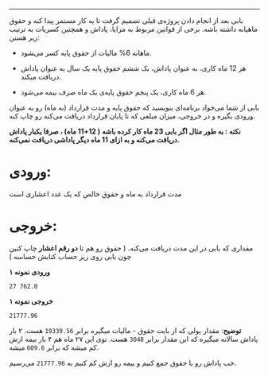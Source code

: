 -----
بابی بعد از انجام دادن پروژه‌ی قبلی تصمیم گرفت تا یه کار مستمر پیدا کنه و حقوق ماهیانه داشته باشه. برخی از قوانین مربوط به مزایا، پاداش و همچنین کسریات به ترتیب زیر هستن:

+ ماهانه 6% مالیات از حقوق پایه کسر می‌‍شود.

+ هر 12 ماه کاری، به عنوان پاداش، یک ششم حقوق پایه یک سال به عنوان پاداش دریافت میکند.

+ هر 6 ماه کاری، یک پنجم حقوق پایه‌ی یک ماه صرف بیمه می‌شود. 

بابی از شما می‌خواد برنامه‌ای بنویسید که حقوق پایه و مدت قرارداد (به ماه) رو به عنوان ورودی بگیره و در خروجی، میزان مبلغی که تا پایان قرارداد دریافت می‌کنه رو چاپ کنه.

**نکته : به طور مثال اگر بابی 23 ماه کار کرده باشه ( 12+11 ماه) ، صرفا یکبار پاداش دریافت می‌کنه و به ازای 11 ماه دیگر پاداشی دریافت نمی‌کنه.**

# ورودی:
 مدت قرارداد به ماه و حقوق خالص که یک عدد اعشاری است 

# خروجی:
مقداری که بابی در این مدت دریافت می‌کنه. ( حقوق رو هم تا **دو رقم اعشار** چاپ کنین چون بابی روی ریز حساب کتابش حساسه )

**ورودی نمونه ۱**
```
27 762.0
```



**خروجی نمونه ۱**
```
21777.96
```



**توضیح**: مقدار پولی که از بابت حقوق - مالیات میگیره برابر `19339.56` هست. ۲ بار پاداش سالانه میگیره که این مقدار برابر `3048` هست. توی این ۲۷ ماه هم ۴ بار بیمه ازش کم میشه که برابر `609.6` میشه.

خب پاداش رو با حقوق جمع کنیم و بیمه رو ازش کم کنیم به `21777.96` می‌رسیم.